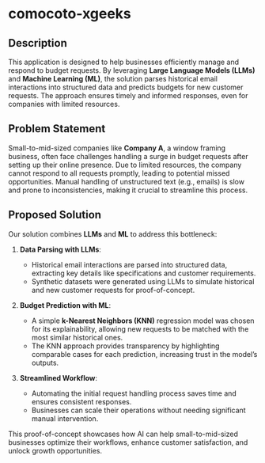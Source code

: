 # comocoto-xgeeks

## Description  
This application is designed to help businesses efficiently manage and respond to budget requests. By leveraging **Large Language Models (LLMs)** and **Machine Learning (ML)**, the solution parses historical email interactions into structured data and predicts budgets for new customer requests. The approach ensures timely and informed responses, even for companies with limited resources.  

## Problem Statement  
Small-to-mid-sized companies like **Company A**, a window framing business, often face challenges handling a surge in budget requests after setting up their online presence. Due to limited resources, the company cannot respond to all requests promptly, leading to potential missed opportunities. Manual handling of unstructured text (e.g., emails) is slow and prone to inconsistencies, making it crucial to streamline this process.  

## Proposed Solution  
Our solution combines **LLMs** and **ML** to address this bottleneck:  

1. **Data Parsing with LLMs**:  
   - Historical email interactions are parsed into structured data, extracting key details like specifications and customer requirements.  
   - Synthetic datasets were generated using LLMs to simulate historical and new customer requests for proof-of-concept.  

2. **Budget Prediction with ML**:  
   - A simple **k-Nearest Neighbors (KNN)** regression model was chosen for its explainability, allowing new requests to be matched with the most similar historical ones.  
   - The KNN approach provides transparency by highlighting comparable cases for each prediction, increasing trust in the model’s outputs.  

3. **Streamlined Workflow**:  
   - Automating the initial request handling process saves time and ensures consistent responses.  
   - Businesses can scale their operations without needing significant manual intervention.  

This proof-of-concept showcases how AI can help small-to-mid-sized businesses optimize their workflows, enhance customer satisfaction, and unlock growth opportunities.